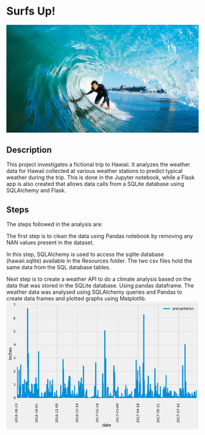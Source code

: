 #  Surfs Up!
![surf](surfs-up.png)
## Description
This project investigates a fictional trip to Hawaii. It analyzes the weather data for Hawaii collected at various weather stations to predict typical weather during the trip. This is done in the Jupyter notebook, while a Flask app is also created that allows data calls from a SQLite database using SQLAlchemy and Flask.

## Steps
The steps followed in the analysis are:

The first step is to clean the data using Pandas notebook by removing any NAN values present in the dataset.

In this step, SQLAlchemy is used to access the sqlite database (hawaii.sqlite) available in the Resources folder. The two csv files hold the same data from the SQL database tables.

Next step is to create a weather API to do a climate analysis based on the data that was stored in the SQLite database. Using pandas dataframe. The weather data was analysed using SQLAlchemy queries and Pandas to create data frames and plotted graphs using Matplotlib.
![sql](sql1.png)
